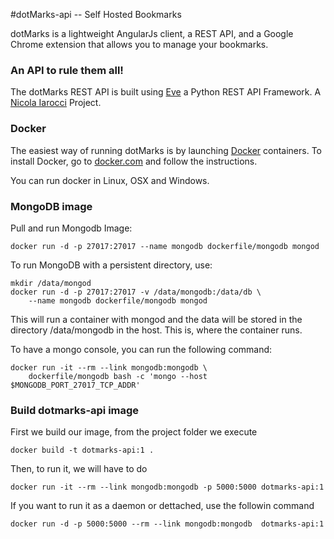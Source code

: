

#dotMarks-api -- Self Hosted Bookmarks

dotMarks is a lightweight AngularJs client, a REST API, and a Google Chrome extension that allows you to manage your bookmarks.

### An API to rule them all!
The dotMarks REST API is built using [Eve][1] a Python REST API Framework. A [Nicola Iarocci][2] Project.


### Docker

The easiest way of running dotMarks is by launching [Docker][3] containers. To install Docker, go to [docker.com][4] and follow the instructions.

You can run docker in Linux, OSX and Windows.

### MongoDB image


Pull and run Mongodb Image:

    docker run -d -p 27017:27017 --name mongodb dockerfile/mongodb mongod

To run MongoDB with a persistent directory, use:

    mkdir /data/mongod
    docker run -d -p 27017:27017 -v /data/mongodb:/data/db \
        --name mongodb dockerfile/mongodb mongod

This will run a container with mongod and the data will be stored in the directory /data/mongodb in the host. This is, where
the container runs.

To have a mongo console, you can run the following command:

    docker run -it --rm --link mongodb:mongodb \
        dockerfile/mongodb bash -c 'mongo --host $MONGODB_PORT_27017_TCP_ADDR'


### Build dotmarks-api image

First we build our image, from the project folder we execute

    docker build -t dotmarks-api:1 .

Then, to run it, we will have to do

    docker run -it --rm --link mongodb:mongodb -p 5000:5000 dotmarks-api:1


If you want to run it as a daemon or dettached, use the followin command

    docker run -d -p 5000:5000 --rm --link mongodb:mongodb  dotmarks-api:1


  [1]: http://python-eve.org/
  [2]: https://twitter.com/nicolaiarocci
  [3]: http://www.docker.com/
  [4]: https://docs.docker.com/installation/#installation